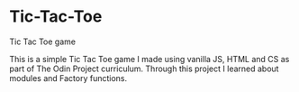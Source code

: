 # Tic-Tac-Toe
Tic Tac Toe game

This is a simple Tic Tac Toe game I made using vanilla JS, HTML and CS as part of The Odin Project curriculum. Through this project I learned about modules and Factory functions.

